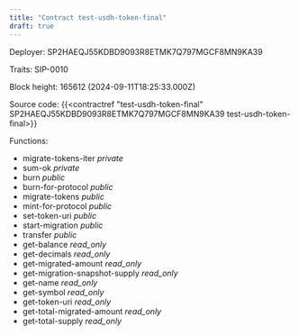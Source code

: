```yaml
---
title: "Contract test-usdh-token-final"
draft: true
---
```

Deployer: SP2HAEQJ55KDBD9093R8ETMK7Q797MGCF8MN9KA39

Traits:
 SIP-0010



Block height: 165612 (2024-09-11T18:25:33.000Z)

Source code: {{<contractref "test-usdh-token-final" SP2HAEQJ55KDBD9093R8ETMK7Q797MGCF8MN9KA39 test-usdh-token-final>}}

Functions:

* migrate-tokens-iter _private_
* sum-ok _private_
* burn _public_
* burn-for-protocol _public_
* migrate-tokens _public_
* mint-for-protocol _public_
* set-token-uri _public_
* start-migration _public_
* transfer _public_
* get-balance _read_only_
* get-decimals _read_only_
* get-migrated-amount _read_only_
* get-migration-snapshot-supply _read_only_
* get-name _read_only_
* get-symbol _read_only_
* get-token-uri _read_only_
* get-total-migrated-amount _read_only_
* get-total-supply _read_only_

